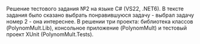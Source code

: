 Решение тестового задания №2 на языке C# (VS22, .NET6).
В тексте задания было сказано выбрать понравившуюся задачу - выбрал задачу номер 2 - она интереснее.
В решении три проекта: библиотека классов (PolynomMult.Lib), консольное приложение (PolynomMult) и тестовый проект XUnit (PolynomMult.Tests).